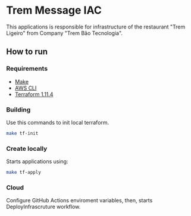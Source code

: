 # Trem Message IAC

This applications is responsible for infrastructure of the restaurant "Trem Ligeiro" from Company "Trem Bão Tecnologia".

## How to run

### Requirements

-   [Make](https://www.gnu.org/software/make/)
-   [AWS CLI](https://aws.amazon.com/pt/cli/)
-   [Terraform 1.11.4](https://developer.hashicorp.com/terraform/install?product_intent=terraform)

### Building 

Use this commands to init local terraform.

```bash
make tf-init
```

### Create locally

Starts applications using:

```bash
make tf-apply
```

### Cloud
Configure GitHub Actions enviroment variables, then, starts DeployInfrascruture workflow.